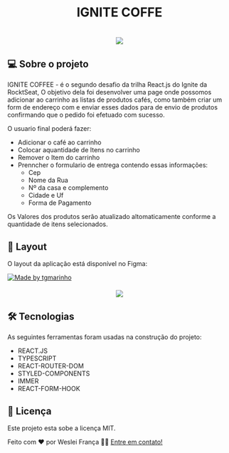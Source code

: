 <h1 align="center">
   IGNITE COFFE
</h1>

<h1 align="center">
    <img src="https://imgbly.com/ib/8sGLCO4XRt.png" />
</h1>

## 💻 Sobre o projeto

IGNITE COFFEE - é o segundo desafio da trilha React.js do Ignite da RocktSeat, O objetivo dela foi desenvolver uma page onde possomos adicionar ao carrinho as listas de produtos cafés, como também criar um form de endereço com e enviar esses dados para de envio de produtos confirmando que o pedido foi efetuado com sucesso.

O usuario final poderá fazer:
- Adicionar o café ao carrinho
- Colocar aquantidade de Itens no carrinho
- Remover o Item do carrinho
- Prenncher o formulario de entrega contendo essas informações:
  - Cep
  - Nome da Rua
  - Nº da casa e complemento
  - Cidade e Uf
  - Forma de Pagamento

Os Valores dos produtos serão atualizado altomaticamente conforme a quantidade de itens selecionados.



## 🎨 Layout

O layout da aplicação está disponível no Figma:

<a href="https://www.figma.com/file/YOHSZ3v9xevYaHJFIuafZO/Coffee-Delivery-(Copy)?t=t7SsZmIeGWKf7Mlz-0">
  <img alt="Made by tgmarinho" src="https://img.shields.io/badge/Acessar%20Layout%20-Figma-%2304D361">
</a>

<h4 align="center"> 
	 <img src="https://media.giphy.com/media/v1.Y2lkPTc5MGI3NjExMTNlODIwODc3OWNhNjM4OWE1ODQ2MzNmZjBmNmE4M2RjZTkyNGMwZSZjdD1n/TqWJixeg3JDD1qIJ0m/giphy.gif" />
</h4>

## 🛠 Tecnologias

As seguintes ferramentas foram usadas na construção do projeto:

- REACT.JS
- TYPESCRIPT
- REACT-ROUTER-DOM
- STYLED-COMPONENTS
- IMMER
- REACT-FORM-HOOK

## 📝 Licença

Este projeto esta sobe a licença MIT.

Feito com ❤️ por Weslei França 👋🏽 [Entre em contato!](https://www.linkedin.com/in/wesleifranca/)
